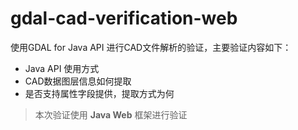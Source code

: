 # gdal-cad-verification-web

使用GDAL for Java API 进行CAD文件解析的验证，主要验证内容如下：
- Java API 使用方式
- CAD数据图层信息如何提取
- 是否支持属性字段提供，提取方式为何

> 本次验证使用 **Java Web** 框架进行验证
